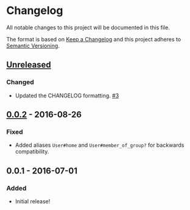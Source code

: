 # Changelog
All notable changes to this project will be documented in this file.

The format is based on [Keep a Changelog](http://keepachangelog.com/en/1.0.0/)
and this project adheres to [Semantic Versioning](http://semver.org/spec/v2.0.0.html).

## [Unreleased]
### Changed
- Updated the CHANGELOG formatting.
  [#3](https://github.com/OSC/ood_support/issues/3)

## [0.0.2] - 2016-08-26
### Fixed
- Added aliases `User#home` and `User#member_of_group?` for backwards
  compatibility.

## 0.0.1 - 2016-07-01
### Added
- Initial release!

[Unreleased]: https://github.com/OSC/ood_support/compare/v0.0.2...HEAD
[0.0.2]: https://github.com/OSC/ood_support/compare/v0.0.1...v0.0.2
